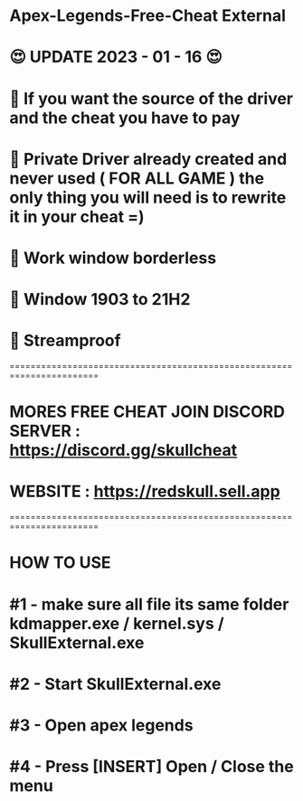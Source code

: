 # Apex-Legends-Free-Cheat External
# 😍 UPDATE 2023 - 01 - 16 😍
# 💸 If you want the source of the driver and the cheat you have to pay
# 🔅 Private  Driver already created and never used ( FOR ALL GAME ) the only thing you will need is to rewrite it in your cheat =)
# 🔗 Work window borderless 
# 🔗 Window 1903 to 21H2
# 🔗 Streamproof
=======================================================================
# MORES FREE CHEAT  JOIN DISCORD SERVER : https://discord.gg/skullcheat
# WEBSITE : https://redskull.sell.app
=======================================================================
# HOW TO USE
# #1 - make sure all file its same folder kdmapper.exe / kernel.sys / SkullExternal.exe
# #2 - Start SkullExternal.exe
# #3 - Open apex legends
# #4 - Press [INSERT] Open / Close the menu
